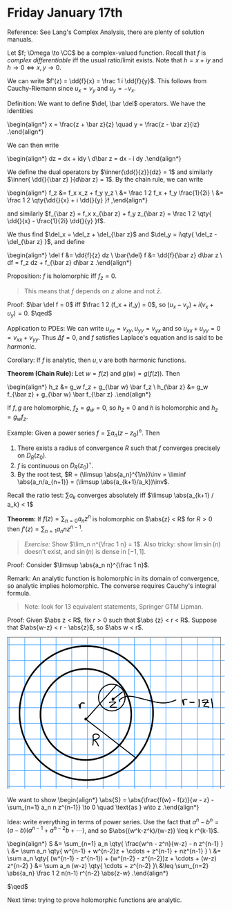 # Friday January 17th

Reference:
See Lang's Complex Analysis, there are plenty of solution manuals.

Let $f; \Omega \to \CC$ be a complex-valued function.
Recall that $f$ is *complex differentiable* iff the usual ratio/limit exists.
Note that $h = x+iy$ and $h\to 0 \iff x,y\to 0$.

We can write $f'(z) = \dd{f}{x} = \frac 1 i \dd{f}{y}$.
This follows from Cauchy-Riemann since $u_x = v_y$ and $u_y = -v_x$.

Definition:
We want to define $\del, \bar \del$ operators.
We have the identities

\begin{align*}
x = \frac{z + \bar z}{z} \quad y = \frac{z - \bar z}{iz}
.\end{align*}

We can then write

\begin{align*}
dz = dx + idy \\
d\bar z = dx - i dy
.\end{align*}


We define the dual operators by $\inner{\dd{}{z}}{dz} = 1$ and similarly $\inner{ \dd{}{\bar z}  }{d\bar z} = 1$.
By the chain rule, we can write

\begin{align*}
f_z &= f_x x_z + f_y y_z \\
&= \frac 1 2 f_x + f_y \frac{1}{2i} \\
&= \frac 1 2 \qty{\dd{}{x} + i \dd{}{y} }f 
,\end{align*}

and similarly $f_{\bar z} = f_x x_{\bar z} + f_y z_{\bar z} = \frac 1 2 \qty{ \dd{}{x} - \frac{1}{2i} \dd{}{y}  }f$.

We thus find $\del_x = \del_z + \del_{\bar z}$ and $\del_y = i\qty{ \del_z - \del_{\bar z}  }$,
and define

\begin{align*}
\del f &= \dd{f}{z} dz \\
\bar{\del} f &= \dd{f}{\bar z} d\bar z \\
df = f_z dz + f_{\bar z} d\bar z
.\end{align*}

Proposition:
$f$ is holomorphic iff $f_{\bar z} = 0$.

> This means that $f$ depends on $z$ alone and not $\bar z$.

Proof:
$\bar \del f = 0$ iff $\frac 1 2 (f_x + if_y) = 0$, so $(u_x  - v_y) + i (v_x + u_y) = 0$.
$\qed$

Application to PDEs:
We can write $u_{xx} = v_{xy}, u_{yy} = v_{yx}$ and so $u_{xx} + u_{yy} = 0 = v_{xx} + v_{yy}$.
Thus $\Delta f = 0$, and $f$ satisfies Laplace's equation and is said to be *harmonic*.

Corollary:
If $f$ is analytic, then $u, v$ are both harmonic functions.

**Theorem (Chain Rule):**
Let $w = f(z)$ and $g(w) = g(f(z))$.
Then

\begin{align*}
h_z &= g_w f_z + g_{\bar w} \bar f_z \\
h_{\bar z} &= g_w f_{\bar z} + g_{\bar w} \bar f_{\bar z}
.\end{align*}

If $f, g$ are holomorphic, $f_{\bar z} = g_{\bar w} = 0$, so $h_{\bar z} = 0$ and $h$ is holomorphic and $h_z = g_w f_z$.

Example:
Given a power series $f=\sum a_n (z- z_0)^n$.
Then

1. There exists a radius of convergence $R$ such that $f$ converges precisely on $D_R(z_0)$.
2. $f$ is continuous on $D_R(z_0)^\circ$.
3. By the root test, $R = (\limsup \abs{a_n}^{1/n})\inv = \liminf \abs{a_n/a_{n+1}} = (\limsup \abs{a_{k+1}/a_k})\inv$.

Recall the ratio test: $\sum a_k$ converges absolutely iff $\limsup \abs{a_{k+1} / a_k} < 1$

**Theorem:**
If $f(z) = \sum_{n=0} a_n z^n$ is holomorphic on $\abs{z} < R$ for $R> 0$ then $f'(z) = \sum_{n=1} a_n n z^{n-1}$.

> *Exercise:*
> Show $\lim_n n^{\frac 1 n} =  1$.
> Also tricky: show $\lim \sin(n)$ doesn't exist, and $\sin(n)$ is dense in $[-1, 1]$.

Proof:
Consider $\limsup \abs{a_n n}^{\frac 1 n}$.

Remark:
An analytic function is holomorphic in its domain of convergence, so analytic implies holomorphic.
The converse requires Cauchy's integral formula.

> Note: look for 13 equivalent statements, Springer GTM Lipman.

Proof:
Given $\abs z < R$, fix $r>0$ such that $\abs {z} < r < R$.
Suppose that $\abs{w-z} < r - \abs{z}$, so $\abs w < r$.

![Image](figures/2020-01-17-14:14.png)

We want to show 
\begin{align*}
\abs{S} = \abs{\frac{f(w) - f(z)}{w - z} - \sum_{n=1} a_n n z^{n-1}} \to 0 \quad \text{as } w\to z
.\end{align*}

Idea: write everything in terms of power series.
Use the fact that $a^n - b^n = (a-b)(a^{n-1} + a^{n-2}b + \cdots)$, and so $\abs{(w^k-z^k)/(w-z)} \leq k r^{k-1}$.

\begin{align*}
S 
&= \sum_{n=1} a_n \qty{ \frac{w^n - z^n}{w-z} - n z^{n-1}  } \\
&= \sum a_n \qty{ w^{n-1} + w^{n-2}z + \cdots + z^{n-1} + nz^{n-1} } \\
&=  \sum a_n \qty{ (w^{n-1} - z^{n-1}) + (w^{n-2} - z^{n-2})z + \cdots + (w-z) z^{n-2} }
&= \sum a_n (w-z) \qty{ \cdots + z^{n-2} }\\
&\leq \sum_{n=2} \abs{a_n} \frac 1 2 n(n-1) r^{n-2} \abs{z-w}
.\end{align*}

$\qed$

Next time: trying to prove holomorphic functions are analytic.
